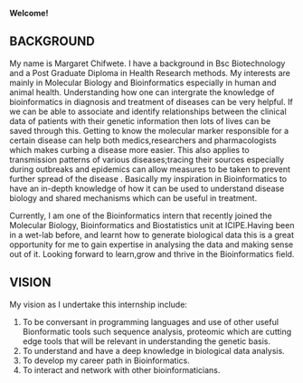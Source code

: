 **Welcome!**

## BACKGROUND

My name is Margaret Chifwete. I have a background in Bsc Biotechnology and a Post Graduate Diploma in Health Research methods.
My interests are mainly in Molecular Biology and Bioinformatics especially in human and animal health. 
Understanding how one can intergrate the knowledge of bioinformatics  in diagnosis and treatment of diseases can be very helpful.  If we can be able to associate and identify relationships between the clinical data of patients with their genetic information then lots of lives can be saved through this. Getting to know the molecular marker responsible for a certain disease can help both medics,researchers and pharmacologists which makes curbing a disease more easier. This also applies to transmission patterns of various diseases;tracing their sources especially during outbreaks and epidemics can allow measures to be taken to prevent further spread of the disease . Basically my inspiration in Bioinformatics to have an in-depth knowledge of how it can be used to understand disease biology and shared mechanisms which can be useful in treatment.

Currently, I am one of the Bioinformatics intern that recently joined the Molecular Biology, Bioinformatics and Biostatistics unit at ICIPE.Having been in a wet-lab before, and learnt how to generate biological data this is a great opportunity for me  to gain expertise in analysing the data and making sense out of it. Looking forward to learn,grow and thrive in the Bioinformatics field.

## VISION

My vision as I undertake this internship include:
1. To be conversant in programming languages and use of other useful Bionformatic tools such sequence analysis, proteomic which are cutting edge tools that will be relevant in understanding the genetic basis.
2. To understand and have a deep knowledge in biological data analysis.
3. To develop my career path in Bioinformatics.
4. To interact and network with other bioinformaticians.

